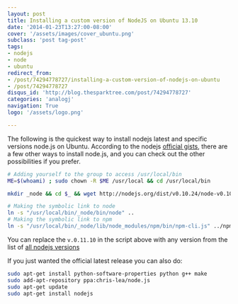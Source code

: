 ```yaml
---
layout: post
title: Installing a custom version of NodeJS on Ubuntu 13.10
date: '2014-01-23T13:27:00-08:00'
cover: '/assets/images/cover_ubuntu.png'
subclass: 'post tag-post'
tags:
- nodejs
- node
- ubuntu
redirect_from:
- /post/74294778727/installing-a-custom-version-of-nodejs-on-ubuntu
- /post/74294778727
disqus_id: 'http://blog.thesparktree.com/post/74294778727'
categories: 'analogj'
navigation: True
logo: '/assets/logo.png'

---
```

The following is the quickest way to install nodejs latest and specific versions node.js on Ubuntu. According to the nodejs [official gists](https://gist.github.com/isaacs/579814), there are a few other ways to install node.js, and you can check out the other possibilities if you prefer.

```bash
# Adding yourself to the group to access /usr/local/bin
ME=$(whoami) ; sudo chown -R $ME /usr/local && cd /usr/local/bin

mkdir _node && cd $_ && wget http://nodejs.org/dist/v0.10.24/node-v0.10.24-linux-x64.tar.gz -O - | tar zxf - --strip-components=1

# Making the symbolic link to node
ln -s "/usr/local/bin/_node/bin/node" ..
# Making the symbolic link to npm
ln -s "/usr/local/bin/_node/lib/node_modules/npm/bin/npm-cli.js" ../npm
```

You can replace the `v.0.11.10` in the script above with any version from the list of [all nodejs versions](http://nodejs.org/dist/)

If you just wanted the official latest release you can also do:

```bash
sudo apt-get install python-software-properties python g++ make
sudo add-apt-repository ppa:chris-lea/node.js
sudo apt-get update
sudo apt-get install nodejs
```